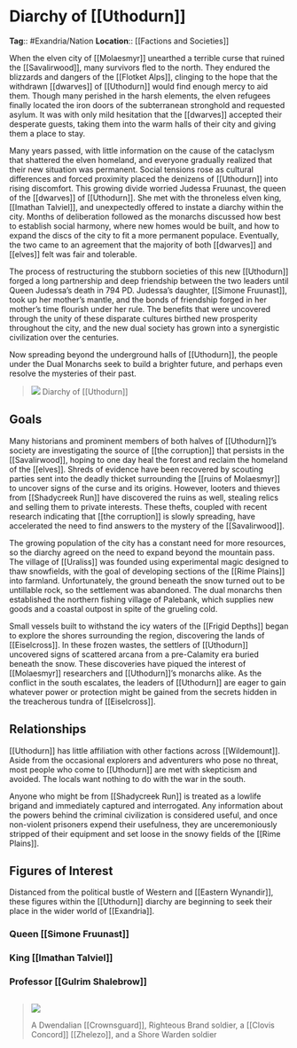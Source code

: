 # Diarchy of [[Uthodurn]]
**Tag**:: #Exandria/Nation
**Location**:: [[Factions and Societies]]

When the elven city of [[Molaesmyr]] unearthed a terrible curse that ruined the [[Savalirwood]], many survivors fled to the north. They endured the blizzards and dangers of the [[Flotket Alps]], clinging to the hope that the withdrawn [[dwarves]] of [[Uthodurn]] would find enough mercy to aid them. Though many perished in the harsh elements, the elven refugees finally located the iron doors of the subterranean stronghold and requested asylum. It was with only mild hesitation that the [[dwarves]] accepted their desperate guests, taking them into the warm halls of their city and giving them a place to stay.

Many years passed, with little information on the cause of the cataclysm that shattered the elven homeland, and everyone gradually realized that their new situation was permanent. Social tensions rose as cultural differences and forced proximity placed the denizens of [[Uthodurn]] into rising discomfort. This growing divide worried Judessa Fruunast, the queen of the [[dwarves]] of [[Uthodurn]]. She met with the throneless elven king, [[Imathan Talviel]], and unexpectedly offered to instate a diarchy within the city. Months of deliberation followed as the monarchs discussed how best to establish social harmony, where new homes would be built, and how to expand the discs of the city to fit a more permanent populace. Eventually, the two came to an agreement that the majority of both [[dwarves]] and [[elves]] felt was fair and tolerable.

The process of restructuring the stubborn societies of this new [[Uthodurn]] forged a long partnership and deep friendship between the two leaders until Queen Judessa’s death in 794 PD. Judessa’s daughter, [[Simone Fruunast]], took up her mother’s mantle, and the bonds of friendship forged in her mother’s time flourish under her rule. The benefits that were uncovered through the unity of these disparate cultures birthed new prosperity throughout the city, and the new dual society has grown into a synergistic civilization over the centuries.

Now spreading beyond the underground halls of [[Uthodurn]], the people under the Dual Monarchs seek to build a brighter future, and perhaps even resolve the mysteries of their past.

> ![](https://media.dndbeyond.com/compendium-images/egtw/yDOyqyOocErRgYJK/02-11.png)
> Diarchy of [[Uthodurn]]

## Goals

Many historians and prominent members of both halves of [[Uthodurn]]’s society are investigating the source of [[the corruption]] that persists in the [[Savalirwood]], hoping to one day heal the forest and reclaim the homeland of the [[elves]]. Shreds of evidence have been recovered by scouting parties sent into the deadly thicket surrounding the [[ruins of Molaesmyr]] to uncover signs of the curse and its origins. However, looters and thieves from [[Shadycreek Run]] have discovered the ruins as well, stealing relics and selling them to private interests. These thefts, coupled with recent research indicating that [[the corruption]] is slowly spreading, have accelerated the need to find answers to the mystery of the [[Savalirwood]].

The growing population of the city has a constant need for more resources, so the diarchy agreed on the need to expand beyond the mountain pass. The village of [[Uraliss]] was founded using experimental magic designed to thaw snowfields, with the goal of developing sections of the [[Rime Plains]] into farmland. Unfortunately, the ground beneath the snow turned out to be untillable rock, so the settlement was abandoned. The dual monarchs then established the northern fishing village of Palebank, which supplies new goods and a coastal outpost in spite of the grueling cold.

Small vessels built to withstand the icy waters of the [[Frigid Depths]] began to explore the shores surrounding the region, discovering the lands of [[Eiselcross]]. In these frozen wastes, the settlers of [[Uthodurn]] uncovered signs of scattered arcana from a pre-Calamity era buried beneath the snow. These discoveries have piqued the interest of [[Molaesmyr]] researchers and [[Uthodurn]]’s monarchs alike. As the conflict in the south escalates, the leaders of [[Uthodurn]] are eager to gain whatever power or protection might be gained from the secrets hidden in the treacherous tundra of [[Eiselcross]].

## Relationships

[[Uthodurn]] has little affiliation with other factions across [[Wildemount]]. Aside from the occasional explorers and adventurers who pose no threat, most people who come to [[Uthodurn]] are met with skepticism and avoided. The locals want nothing to do with the war in the south.

Anyone who might be from [[Shadycreek Run]] is treated as a lowlife brigand and immediately captured and interrogated. Any information about the powers behind the criminal civilization is considered useful, and once non-violent prisoners expend their usefulness, they are unceremoniously stripped of their equipment and set loose in the snowy fields of the [[Rime Plains]].

## Figures of Interest

Distanced from the political bustle of Western and [[Eastern Wynandir]], these figures within the [[Uthodurn]] diarchy are beginning to seek their place in the wider world of [[Exandria]].

### Queen [[Simone Fruunast]]

### King [[Imathan Talviel]]

### Professor [[Gulrim Shalebrow]]

## 
> ![](https://media.dndbeyond.com/compendium-images/egtw/yDOyqyOocErRgYJK/02-07.png)
>
>  A Dwendalian [[Crownsguard]], Righteous Brand soldier, a [[Clovis Concord]] [[Zhelezo]], and a Shore Warden soldier
